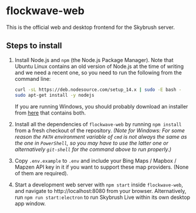flockwave-web
=============

This is the official web and desktop frontend for the Skybrush server.

Steps to install
----------------

1. Install Node.js and `npm` (the Node.js Package Manager). Note that Ubuntu
   Linux contains an old version of Node.js at the time of writing and we need
   a recent one, so you need to run the following from the command line:

   ```sh
   curl -sL https://deb.nodesource.com/setup_14.x | sudo -E bash -
   sudo apt-get install -y nodejs
   ```

   If you are running Windows, you should probably download an installer from
   [here](https://nodejs.org/en/download/) that contains both.

2. Install all the dependencies of `flockwave-web` by running `npm install`
   from a fresh checkout of the repository.
   _(Note for Windows: For some reason the `PATH` environment variable of
   `cmd` is not always the same as the one in `PowerShell`, so you may have
   to use the latter one or alternatively `git-shell` for the command above
   to run properly.)_

3. Copy `.env.example` to `.env` and include your Bing Maps / Mapbox / Mapzen
   API key in it if you want to support these map providers. (None of them
   are required).

4. Start a development web server with `npm start` inside `flockwave-web`, and
   navigate to http://localhost:8080 from your browser. Alternatively, run
   `npm run start:electron` to run Skybrush Live within its own desktop app
   window.

